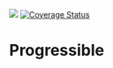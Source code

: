
![][ci badge] [![Coverage Status][coverage badge]][coveralls]

# Progressible

[ci badge]: https://github.com/vjrasane/progressible/workflows/CI/badge.svg
[coverage badge]: https://coveralls.io/repos/github/vjrasane/progressible/badge.svg?service=github
[coveralls]: https://coveralls.io/github/vjrasane/progressible